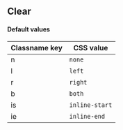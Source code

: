 ## Clear


<!-- <values.clear> -->
#### Default values
|Classname key|CSS value         |
|-------------|------------------|
|n            |```none```        |
|l            |```left```        |
|r            |```right```       |
|b            |```both```        |
|is           |```inline-start```|
|ie           |```inline-end```  |

<!-- </values.clear> -->


<!-- <variants.clear> -->

<!-- </variants.clear> -->
